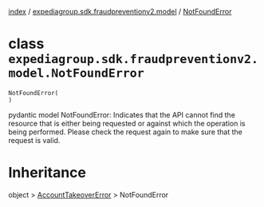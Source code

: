 [index](index.md) /
[expediagroup.sdk.fraudpreventionv2.model](expediagroup.sdk.fraudpreventionv2.model.md)
/ [NotFoundError](NotFoundError.md)

# class `expediagroup.sdk.fraudpreventionv2.model.NotFoundError`

```
NotFoundError(
)
```

pydantic model NotFoundError: Indicates that the API cannot find the
resource that is either being requested or against which the operation
is being performed. Please check the request again to make sure that the
request is valid.

# Inheritance

object > [AccountTakeoverError](AccountTakeoverError.md) >
NotFoundError

